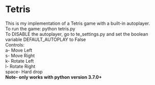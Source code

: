 # Tetris
This is my implementation of a Tetris game with a built-in autoplayer. 
<br />To run the game: python tetris.py 
<br />To DISABLE the autoplayer, go to te_settings.py and set the boolean variable DEFAULT_AUTOPLAY to False
<br />Controls:
<br />a- Move Left
<br />s- Move Right
<br />k- Rotate Left
<br />l- Rotate Right
<br />space- Hard drop
<br /><strong>Note- only works with python version 3.7.0+</strong>
